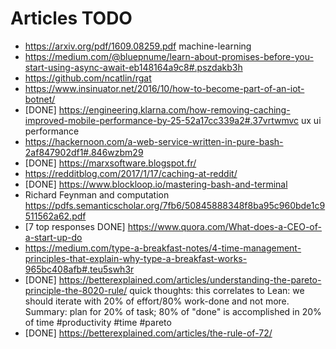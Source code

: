 # Articles TODO

* https://arxiv.org/pdf/1609.08259.pdf machine-learning
* https://medium.com/@bluepnume/learn-about-promises-before-you-start-using-async-await-eb148164a9c8#.pszdakb3h
* https://github.com/ncatlin/rgat
* https://www.insinuator.net/2016/10/how-to-become-part-of-an-iot-botnet/
* [DONE] https://engineering.klarna.com/how-removing-caching-improved-mobile-performance-by-25-52a17cc339a2#.37vrtwmvc ux ui performance
* https://hackernoon.com/a-web-service-written-in-pure-bash-2af847902df1#.846wzbm29
* [DONE] https://marxsoftware.blogspot.fr/
* https://redditblog.com/2017/1/17/caching-at-reddit/
* [DONE] https://www.blockloop.io/mastering-bash-and-terminal
* Richard Feynman and computation https://pdfs.semanticscholar.org/7fb6/50845888348f8ba95c960bde1c9511562a62.pdf
* [7 top responses DONE] https://www.quora.com/What-does-a-CEO-of-a-start-up-do
* https://medium.com/type-a-breakfast-notes/4-time-management-principles-that-explain-why-type-a-breakfast-works-965bc408afb#.teu5swh3r
* [DONE] https://betterexplained.com/articles/understanding-the-pareto-principle-the-8020-rule/ quick thoughts: this correlates to Lean: we should iterate with 20% of effort/80% work-done and not more. Summary: plan for 20% of task; 80% of "done" is accomplished in 20% of time #productivity #time #pareto
* [DONE] https://betterexplained.com/articles/the-rule-of-72/
